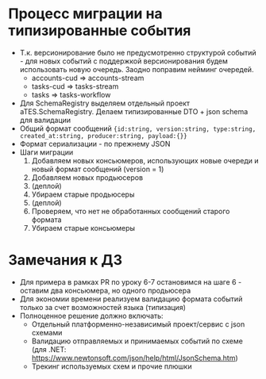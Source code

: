 # Процесс миграции на типизированные события
* Т.к. версионирование было не предусмотренно структурой событий - для новых событий с поддержкой версионирования будем использовать новую очередь. Заодно поправим нейминг очередей.
  * accounts-cud => accounts-stream
  * tasks-cud => tasks-stream
  * tasks => tasks-workflow
* Для SchemaRegistry выделяем отдельный проект aTES.SchemaRegistry. Делаем типизированные DTO + json schema для валидации
* Общий формат сообщений `{id:string, version:string, type:string, created_at:string, producer:string, payload:{}}`
* Формат сериализации - по прежнему JSON
* Шаги миграции
  1. Добавляем новых консьюмеров, использующих новые очереди и новый формат сообщений (version = 1)
  2. Добавляем новых продьюсеров
  3. (деплой)
  4. Убираем старые продьюсеры
  5. (деплой)
  6. Проверяем, что нет не обработанных сообщений старого формата
  7. Убираем старые консьюмеры

# Замечания к ДЗ
* Для примера в рамках PR по уроку 6-7 остановимся на шаге 6 - оставим два консьюмера, но одного продьюсера
* Для экономии времени реализуем валидацию формата событий только за счет возможностей языка (типизация)
* Полноценное решение должно включать: 
  * Отдельный платформенно-независимый проект/сервис с json схемами
  * Валидацию отправляемых и принимаемых событий по схеме (для .NET: https://www.newtonsoft.com/json/help/html/JsonSchema.htm)
  * Трекинг используемых схем и прочие плюшки
